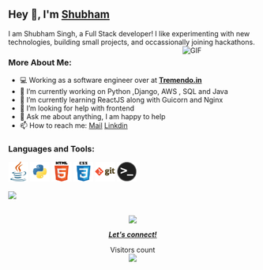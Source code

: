 <!-- <p align="center">
  <img src="https://media.giphy.com/media/MeJgB3yMMwIaHmKD4z/giphy.gif" width="30%">
</p>
<br> -->

## Hey 👋, I'm [Shubham](https://github.com/shubham2637)

I am Shubham Singh, a Full Stack developer! I like experimenting with new technologies, building small projects, and occassionally joining hackathons.
<img align="right" alt="GIF" src="https://media.giphy.com/media/i4MAH84pqe2m2aVojc/giphy.gif" width="30%" height="30%"/>
  
### More About Me:
- 💻 Working as a software engineer over at **[Tremendo.in](https://tremendo.in)**
-   🔭 I’m currently working on Python ,Django, AWS , SQL and Java
-   🌱 I’m currently learning ReactJS along with Guicorn and Nginx
-   🤔 I’m looking for help with frontend
-   💬 Ask me about anything, I am happy to help
-   📫 How to reach me: [Mail](mailto:shubham37@outlook.com) [Linkdin](https://www.linkedin.com/in/shubham2637/)


### Languages and Tools:

<code><img height="40" src="https://raw.githubusercontent.com/github/explore/80688e429a7d4ef2fca1e82350fe8e3517d3494d/topics/java/java.png"></code>
<code><img height="40" src="https://raw.githubusercontent.com/github/explore/80688e429a7d4ef2fca1e82350fe8e3517d3494d/topics/python/python.png"></code>
<code><img height="40" src="https://raw.githubusercontent.com/github/explore/5c058a388828bb5fde0bcafd4bc867b5bb3f26f3/topics/html/html.png"></code>
<code><img height="40" src="https://raw.githubusercontent.com/github/explore/5c058a388828bb5fde0bcafd4bc867b5bb3f26f3/topics/css/css.png"></code>
<code><img height="40" src="https://raw.githubusercontent.com/github/explore/80688e429a7d4ef2fca1e82350fe8e3517d3494d/topics/git/git.png"></code>
<code><img height="40" src="https://raw.githubusercontent.com/github/explore/80688e429a7d4ef2fca1e82350fe8e3517d3494d/topics/terminal/terminal.png"></code>

  <!-- Change the `github-readme-stats.anuraghazra1.vercel.app` to `github-readme-stats.vercel.app`  -->
  <img align="center" src="https://github-readme-stats.vercel.app/api/top-langs/?username=shubham2637&langs_count=10" />

<br>

<br>
<!-- ![Shubham's github stats](https://github-readme-stats.vercel.app/api?username=shubham2637&theme=gotham&show_icons=true&include_all_commits=true)
 [![Top Langs](https://github-readme-stats.vercel.app/api/top-langs/?username=shubham2637&layout=compact)]()
[![wakatime stats](https://github-readme-stats.vercel.app/api/wakatime?username=shubham2637)](https://github.com/anuraghazra/github-readme-stats) -->
<p align="center">
  <img align="center" src="https://github-readme-stats.vercel.app/api?username=shubham2637&theme=gotham&show_icons=true&include_all_commits=true" />

</p>
<p align="center">
  <a href='mailto:shubham37@outlook.com'>
    <b><i>Let's connect! </i></b>
  </a>
 </p>
 <p align="center"> 
  Visitors count<br>
  <img src="https://profile-counter.glitch.me/shubham2637/count.svg" />
</p>
